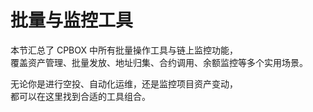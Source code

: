 # 批量与监控工具

本节汇总了 CPBOX 中所有批量操作工具与链上监控功能，  
覆盖资产管理、批量发放、地址归集、合约调用、余额监控等多个实用场景。

无论你是进行空投、自动化运维，还是监控项目资产变动，  
都可以在这里找到合适的工具组合。
